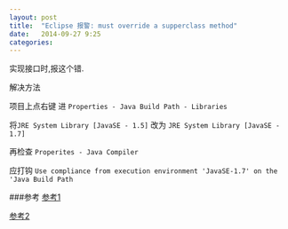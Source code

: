 ```yaml
---
layout: post
title:  "Eclipse 报警: must override a supperclass method"
date:   2014-09-27 9:25
categories: 
---
```


实现接口时,报这个错.

解决方法

项目上点右键 进 `Properties - Java Build Path - Libraries`

将`JRE System Library [JavaSE - 1.5]` 改为 `JRE System Library [JavaSE - 1.7]`

再检查 `Properites - Java Compiler`

应打钩 `Use compliance from execution environment 'JavaSE-1.7' on the 'Java Build Path`

###参考
[参考1](http://stackoverflow.com/questions/11298358/method-must-override-a-superclass-method-latest-sdk)

[参考2](http://mmqzlj.blog.51cto.com/2092359/803060)

